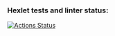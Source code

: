### Hexlet tests and linter status:
[![Actions Status](https://github.com/mkaraev/python-project-lvl4/workflows/hexlet-check/badge.svg)](https://github.com/mkaraev/python-project-lvl4/actions)